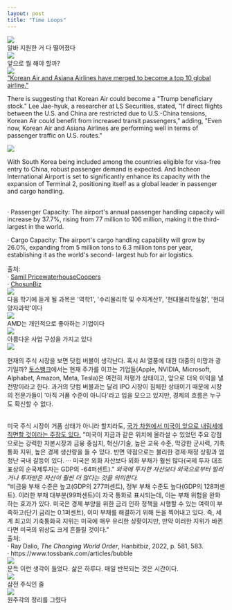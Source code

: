 ```yaml
---
layout: post
title: "Time Loops"
---
```


<div class="start">
  <img class="lazyload" src="https://github.com/user-attachments/assets/8fb0c6f9-2d9e-4122-9033-a77e21b57163">
</div>

<div class="txt">
  알바 지원한 거 다 떨어졌다
</div>




<div class="img">
  <img class="lazyload" src="https://github.com/user-attachments/assets/36430ef3-723d-439f-918b-6b36e3258a48">
</div>


<div class="txt">
  앞으로 뭘 해야 할까?
</div>




<div class="sm-top"></div>




<div class="img">
  <img class="lazyload" src="https://github.com/user-attachments/assets/28217793-a63d-48cb-aefd-2222bb2ceb32">
</div>

<div class="txt">
  <a href="https://www.esgeconomy.com/news/articleView.html?idxno=9023">"Korean Air and Asiana Airlines have merged to become a top 10 global airline."</a>
</div>




<div class="s-top"></div>





 There is suggesting that Korean Air could become a "Trump beneficiary stock." 
Lee Jae-hyuk, a researcher at LS Securities, stated, "If direct flights between the U.S. and China are restricted due to U.S.-China tensions, Korean Air could benefit from increased transit passengers," adding, 
"Even now, Korean Air and Asiana Airlines are performing well in terms of passenger traffic on U.S. routes."







<div class="m-top"></div>








<div class="img">
  <img class="lazyload" src="https://github.com/user-attachments/assets/02e21e66-63b4-44c5-9d9e-ab3e04f03f2e">
</div>

<div class="sm-top"></div>

With South Korea being included among the countries eligible for visa-free entry to China, robust passenger demand is expected. And Incheon International Airport is set to significantly enhance its capacity with the expansion of Terminal 2, positioning itself as a global leader in passenger and cargo handling. 

<br>
· Passenger Capacity: The airport's annual passenger handling capacity will increase by 37.7%, rising from 77 million to 106 million, making it the third-largest in the world.

· Cargo Capacity: The airport's cargo handling capability will grow by 26.0%, expanding from 5 million tons to 6.3 million tons per year, establishing it as the world's second-    largest hub for air logistics.



<div class="sm-top"></div>


<div class="s-txt">
  출처: <br>  
      · <a href="https://www.pwc.com/kr/ko/insights/industry-focus/samilpwc_taking-off.pdf">Samil PricewaterhouseCoopers</a> <br>
      · <a href="https://biz.chosun.com/stock/stock_general/2024/11/09/WO27QF3CZNH3TFJCHG4WFKMYIE/">ChosunBiz</a>
</div>



<div class="img">
  <img class="lazyload" src="https://github.com/user-attachments/assets/0d54a4ea-d27c-4793-ac11-31ad01a94262">
</div>

<div class="txt">
  다음 학기에 듣게 될 과목은 '역학1', '수리물리학 및 수치계산1', '현대물리학실험', '현대양자과학'이다
</div>




<div class="img">
  <img class="lazyload" src="https://github.com/user-attachments/assets/f0988bab-bc83-4a25-a7f6-d9eb78e6957d">
</div>

<div class="txt">
  AMD는 개인적으로 좋아하는 기업이다
</div>



<div class="img">
  <img class="lazyload" src="https://github.com/user-attachments/assets/2e95a0ba-bde1-425c-9304-3db2240afa4a">
</div>

<div class="txt">
  아름다운 사업 구성을 가지고 있다
</div>



<div class="img">
  <img class="lazyload" src="https://github.com/user-attachments/assets/7923bb13-2c0d-4926-b4a9-f53f6297833b">
</div> 

<div class="s-top"></div>

현재의 주식 시장을 보면 닷컴 버블이 생각난다. 혹시 AI 열풍에 대한 대중의 미망과 광기일까? <a href="https://www.tossbank.com/articles/bubble">토스뱅크</a>에서는
현재 주가를 이끄는 기업들(Apple, NVIDIA, Microsoft, Alphabet, Amazon, Meta, Tesla)은 여전히 저평가 상태이고, 앞으로 더욱 이익을 낼 전망이라고 한다. 과거의 닷컴 버블과는 
달리 IPO 시장이 침체한 상태이기 때문에 시장의 전문가들이 '아직 거품 수준이 아니다'라고 입을 모으고 있지만, 경제의 흐름은 누구도 확신할 수 없다. 

<br>
미국 주식 시장이 거품 상태가 아니라 할지라도, <a href="https://en.wikipedia.org/wiki/The_Changing_World_Order">국가 차원에서 미국이 앞으로 내림세에 직면할 것이라는 
주장도 있다.</a> "미국이 지금과 같은 위치에 올라설 수 있었던 주요 강점으로는 강력한 자본시장과 금융 중심지, 혁신/기술, 높은 교육 수준, 막강한 군사력, 기축통화 지위, 높은 경제 생산량을
들 수 있다. 반면 약점으로는 불리한 경제·재정 상황과 엄청난 국내 갈등이 있다. ··· 미국은 외화 자산보다 외화 부채가 훨씬 많다(국제 투자 대조표상의 순국제투자는 GDP의 -64퍼센트)." 
<i> 외국에 투자한 자산보다 외국으로부터 빌리거나 투자받은 자산이 훨씬 더 많다는 것을 의미한다. </i>

<br>
"비금융 부채 수준은 높고(GDP의 277퍼센트), 정부 부채 수준도 높다(GDP의 128퍼센트). 이러한 부채 대부분(99퍼센트)이 자국 통화로 표시되는데, 이는 부채 위험을 완화하는 효과가 있다. 
미국은 경제 부양을 위한 금리 인하 정책을 시행할 수 있는 여력이 부족하고(단기 금리는 0.1퍼센트), 이미 부채를 해결하기 위해 돈을 찍어내고 있다. 즉, 세계 최고의 기축통화국 지위는 미국에 
매우 유리한 상황이지만, 만약 이러한 지위가 바뀐다면 미국의 위상도 크게 흔들릴 것이다."


<div class="s-txt">
  출처: <br>
      · Ray Dalio, <i>The Changing World Order</i>, Hanbitbiz, 2022, p. 581, 583. <br>
      · https://www.tossbank.com/articles/bubble
</div>




<div class="img">
  <img class="lazyload" src="https://github.com/user-attachments/assets/4d8709ab-cf33-40f4-9eb2-1ecfe02b83d6">
</div>


<div class="txt">
  문득 이런 생각이 들었다. 삶은 하루다. 매일 반복되는 것은 시간이다.
</div>


<div class="img">
  <img class="lazyload" src="https://github.com/user-attachments/assets/a6316518-2003-478b-8fa3-5523e79380ff">
</div>

<div class="txt">
  삼전 주식인 줄
</div>



<div class="img">
  <img class="lazyload" src="https://github.com/user-attachments/assets/5b1990be-abfa-4568-8c48-a272650d3bc3">
</div>

<div class="txt">
  원주각의 정리를 그렸다
</div>


